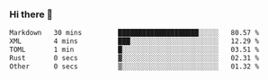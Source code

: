 ### Hi there 👋

<!--
**WShiBin/WShiBin** is a ✨ _special_ ✨ repository because its `README.md` (this file) appears on your GitHub profile.

Here are some ideas to get you started:

- 🔭 I’m currently working on ...
- 🌱 I’m currently learning ...
- 👯 I’m looking to collaborate on ...
- 🤔 I’m looking for help with ...
- 💬 Ask me about ...
- 📫 How to reach me: ...
- 😄 Pronouns: ...
- ⚡ Fun fact: ...
-->

<!--START_SECTION:waka-->

```txt
Markdown   30 mins         ████████████████████░░░░░   80.57 %
XML        4 mins          ███░░░░░░░░░░░░░░░░░░░░░░   12.29 %
TOML       1 min           █░░░░░░░░░░░░░░░░░░░░░░░░   03.51 %
Rust       0 secs          ▓░░░░░░░░░░░░░░░░░░░░░░░░   02.31 %
Other      0 secs          ▒░░░░░░░░░░░░░░░░░░░░░░░░   01.32 %
```

<!--END_SECTION:waka-->
